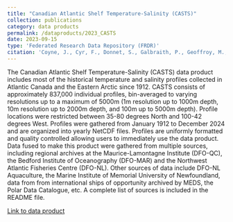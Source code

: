 ```yaml
---
title: "Canadian Atlantic Shelf Temperature-Salinity (CASTS)"
collection: publications
category: data products
permalink: /dataproducts/2023_CASTS
date: 2023-09-15
type: 'Federated Research Data Repository (FRDR)'
citation: 'Coyne, J., Cyr, F., Donnet, S., Galbraith, P., Geoffroy, M., Hebert, D., Layton, C., Ratsimandresy, A., Snook, S., Soontiens, N., Walkusz, W. (2023). Canadian Atlantic Shelf Temperature-Salinity (CASTS). Federated Research Data Repository. https://doi.org/10.20383/103.01191'
---
```


The Canadian Atlantic Shelf Temperature-Salinity (CASTS) data product includes most of the historical temperature and salinity profiles collected in Atlantic Canada and the Eastern Arctic since 1912. CASTS consists of approximately 837,000 individual profiles, bin-averaged to varying resolutions up to a maximum of 5000m (1m resolution up to 1000m depth, 10m resolution up to 2000m depth, and 100m up to 5000m depth). Profile locations were restricted between 35-80 degrees North and 100-42 degrees West. Profiles were gathered from January 1912 to December 2024 and are organized into yearly NetCDF files. Profiles are uniformly formatted and quality controlled allowing users to immediately use the data product. Data fused to make this product were gathered from multiple sources, including regional archives at the Maurice-Lamontagne Institute (DFO-QC), the Bedford Institute of Oceanography (DFO-MAR) and the Northwest Atlantic Fisheries Centre (DFO-NL). Other sources of data include DFO-NL Aquaculture, the Marine Institute of Memorial University of Newfoundland, data from from international ships of opportunity archived by MEDS, the Polar Data Catalogue, etc. A complete list of sources is included in the README file.

[Link to data product](https://www.frdr-dfdr.ca/repo/dataset/7c7cf215-6e52-44f6-8ea7-b1a4e5459878)
